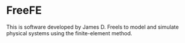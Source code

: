 # FreeFE
This is software developed by James D. Freels to model and simulate physical systems using the finite-element method.
